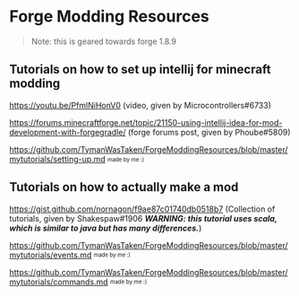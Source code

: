 # Forge Modding Resources

> Note: this is geared towards forge 1.8.9

## Tutorials on how to set up intellij for minecraft modding

https://youtu.be/PfmlNiHonV0 (video, given by Microcontrollers#6733) <br>

https://forums.minecraftforge.net/topic/21150-using-intellij-idea-for-mod-development-with-forgegradle/ (forge forums post, given by Phoube#5809) <br>

https://github.com/TymanWasTaken/ForgeModdingResources/blob/master/mytutorials/setting-up.md <sub><sup>made by me :)</sup></sub> <br>

## Tutorials on how to actually make a mod

https://gist.github.com/nornagon/f9ae87c01740db0518b7 (Collection of tutorials, given by Shakespaw#1906 ***__WARNING: this tutorial uses scala, which is similar to java but has many differences.__***) <br>

https://github.com/TymanWasTaken/ForgeModdingResources/blob/master/mytutorials/events.md <sub><sup>made by me :)</sup></sub> <br>

https://github.com/TymanWasTaken/ForgeModdingResources/blob/master/mytutorials/commands.md <sub><sup>made by me :)</sup></sub> <br>
